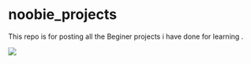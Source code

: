 # noobie_projects

This repo is for posting all the Beginer projects i have done for
learning .

<img src="https://c.tenor.com/GfSX-u7VGM4AAAAC/coding.gif">
